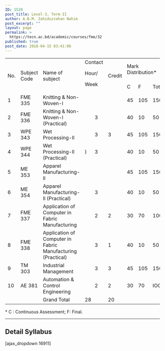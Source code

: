 ```yaml
---
ID: 1520
post_title: Level-3, Term-II
author: A.B.M. Zahiduzzahan Nahim
post_excerpt: ""
layout: page
permalink: >
  https://tecn.ac.bd/academic/courses/fme/32
published: true
post_date: 2018-04-15 03:41:06
---
```

<table width="635">
<tbody>
<tr>
<td rowspan="2" width="34">No.</td>
<td rowspan="2" width="88">Subject Code</td>
<td rowspan="2" width="229">Name of subject</td>
<td colspan="2" rowspan="2" width="57">Contact

Hour/

Week</td>
<td rowspan="2" width="56">Credit</td>
<td colspan="3" width="170">Mark Distribution*</td>
</tr>
<tr>
<td width="57">C</td>
<td width="57">F</td>
<td width="56">Total</td>
</tr>
<tr>
<td width="34">1</td>
<td width="88">FME 335</td>
<td width="229">Knitting &amp; Non-Woven-l</td>
<td colspan="2" width="57"></td>
<td width="56"></td>
<td width="57">45</td>
<td width="57">105</td>
<td width="56">150</td>
</tr>
<tr>
<td width="34">2</td>
<td width="88">FME 336</td>
<td width="229">Knitting &amp; Non-Woven-l (Practical)</td>
<td width="21"></td>
<td width="36">3</td>
<td width="56"></td>
<td width="57">40</td>
<td width="57">10</td>
<td width="56">50</td>
</tr>
<tr>
<td width="34">3</td>
<td width="88">WPE 343</td>
<td width="229">Wet Processing-Il</td>
<td width="21"></td>
<td width="36">3</td>
<td width="56">3</td>
<td width="57">45</td>
<td width="57">105</td>
<td width="56">150</td>
</tr>
<tr>
<td width="34">4</td>
<td width="88">WPE 344</td>
<td width="229">Wet Processing-Il (Practical)</td>
<td width="21">)</td>
<td width="36">3</td>
<td width="56"></td>
<td width="57">40</td>
<td width="57">10</td>
<td width="56">50</td>
</tr>
<tr>
<td width="34">5</td>
<td width="88">ME 353</td>
<td width="229">Apparel Manufacturing-Il</td>
<td width="21"></td>
<td width="36"></td>
<td width="56"></td>
<td width="57">45</td>
<td width="57">105</td>
<td width="56">150</td>
</tr>
<tr>
<td width="34">6</td>
<td width="88">ME 354</td>
<td width="229">Apparel Manufacturing-Il (Practical)</td>
<td width="21"></td>
<td width="36">3</td>
<td width="56"></td>
<td width="57">40</td>
<td width="57">10</td>
<td width="56">50</td>
</tr>
<tr>
<td width="34">7</td>
<td width="88">FME 337</td>
<td width="229">Application of Computer in Fabric Manufacturing</td>
<td width="21"></td>
<td width="36">2</td>
<td width="56">2</td>
<td width="57">30</td>
<td width="57">70</td>
<td width="56">100</td>
</tr>
<tr>
<td width="34">8</td>
<td width="88">FME 338</td>
<td width="229">Application of Computer in Fabric Manufacturing (Practical)</td>
<td width="21"></td>
<td width="36">3</td>
<td width="56">1</td>
<td width="57">40</td>
<td width="57">10</td>
<td width="56">50</td>
</tr>
<tr>
<td width="34">9</td>
<td width="88">TM 303</td>
<td width="229">Industrial Management</td>
<td width="21"></td>
<td width="36">3</td>
<td width="56">3</td>
<td width="57">45</td>
<td width="57">105</td>
<td width="56">150</td>
</tr>
<tr>
<td width="34">10</td>
<td width="88">AE 381</td>
<td width="229">Automation &amp; Control Engineering</td>
<td width="21"></td>
<td width="36">2</td>
<td width="56">2</td>
<td width="57">30</td>
<td width="57">70</td>
<td width="56">IOO</td>
</tr>
<tr>
<td width="34"></td>
<td width="88"></td>
<td width="229">Grand Total</td>
<td colspan="2" width="57">28</td>
<td width="56">20</td>
<td width="57"></td>
<td width="57"></td>
<td width="56"></td>
</tr>
</tbody>
</table>
* C : Continuous Assessment; F: Final.

<hr />

<h2>Detail Syllabus</h2>
[ajax_dropdown 16911]